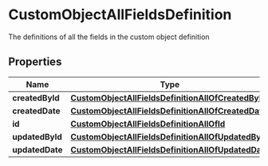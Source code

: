 

# CustomObjectAllFieldsDefinition

The definitions of all the fields in the custom object definition

## Properties

| Name | Type | Description | Notes |
|------------ | ------------- | ------------- | -------------|
|**createdById** | [**CustomObjectAllFieldsDefinitionAllOfCreatedById**](CustomObjectAllFieldsDefinitionAllOfCreatedById.md) |  |  [optional] |
|**createdDate** | [**CustomObjectAllFieldsDefinitionAllOfCreatedDate**](CustomObjectAllFieldsDefinitionAllOfCreatedDate.md) |  |  [optional] |
|**id** | [**CustomObjectAllFieldsDefinitionAllOfId**](CustomObjectAllFieldsDefinitionAllOfId.md) |  |  [optional] |
|**updatedById** | [**CustomObjectAllFieldsDefinitionAllOfUpdatedById**](CustomObjectAllFieldsDefinitionAllOfUpdatedById.md) |  |  [optional] |
|**updatedDate** | [**CustomObjectAllFieldsDefinitionAllOfUpdatedDate**](CustomObjectAllFieldsDefinitionAllOfUpdatedDate.md) |  |  [optional] |



